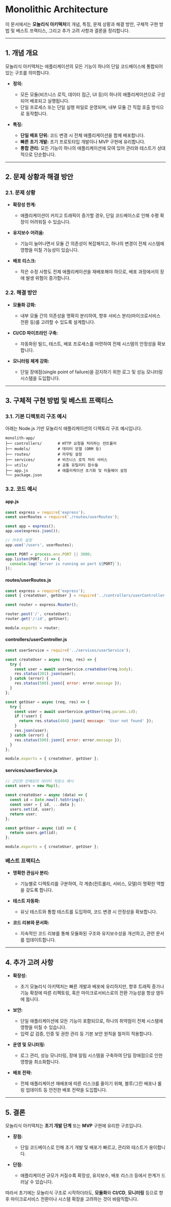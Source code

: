 # Monolithic Architecture

이 문서에서는 **모놀리식 아키텍처**의 개념, 특징, 문제 상황과 해결 방안, 구체적 구현 방법 및 베스트 프랙티스, 그리고 추가 고려 사항과 결론을 정리합니다.

---

## 1. 개념 개요

모놀리식 아키텍처는 애플리케이션의 모든 기능이 하나의 단일 코드베이스에 통합되어 있는 구조를 의미합니다.

- **정의:**  
  - 모든 모듈(비즈니스 로직, 데이터 접근, UI 등)이 하나의 애플리케이션으로 구성되어 배포되고 실행됩니다.
  - 단일 프로세스 또는 단일 실행 파일로 운영되며, 내부 모듈 간 직접 호출 방식으로 동작합니다.

- **특징:**  
  - **단일 배포 단위:** 코드 변경 시 전체 애플리케이션을 함께 배포합니다.
  - **빠른 초기 개발:** 초기 프로토타입 개발이나 MVP 구현에 유리합니다.
  - **통합 관리:** 모든 기능이 하나의 애플리케이션에 모여 있어 관리와 테스트가 상대적으로 단순합니다.

---

## 2. 문제 상황과 해결 방안

### 2.1. 문제 상황

- **확장성 한계:**  
  - 애플리케이션이 커지고 트래픽이 증가할 경우, 단일 코드베이스로 인해 수평 확장이 어려워질 수 있습니다.
  
- **유지보수 어려움:**  
  - 기능이 늘어나면서 모듈 간 의존성이 복잡해지고, 하나의 변경이 전체 시스템에 영향을 미칠 가능성이 있습니다.
  
- **배포 리스크:**  
  - 작은 수정 사항도 전체 애플리케이션을 재배포해야 하므로, 배포 과정에서의 장애 발생 위험이 증가합니다.

### 2.2. 해결 방안

- **모듈화 강화:**  
  - 내부 모듈 간의 의존성을 명확히 분리하여, 향후 서비스 분리(마이크로서비스 전환 등)를 고려할 수 있도록 설계합니다.
  
- **CI/CD 파이프라인 구축:**  
  - 자동화된 빌드, 테스트, 배포 프로세스를 마련하여 전체 시스템의 안정성을 확보합니다.
  
- **모니터링 체계 강화:**  
  - 단일 장애점(single point of failure)을 감지하기 위한 로그 및 성능 모니터링 시스템을 도입합니다.

---

## 3. 구체적 구현 방법 및 베스트 프랙티스

### 3.1. 기본 디렉토리 구조 예시

아래는 Node.js 기반 모놀리식 애플리케이션의 디렉토리 구조 예시입니다.

```plaintext
monolith-app/
├── controllers/       # HTTP 요청을 처리하는 컨트롤러
├── models/            # 데이터 모델 (ORM 등)
├── routes/            # 라우팅 설정
├── services/          # 비즈니스 로직 처리 서비스
├── utils/             # 공통 유틸리티 함수들
├── app.js             # 애플리케이션 초기화 및 미들웨어 설정
└── package.json
```

### 3.2. 코드 예시

#### app.js

```javascript
const express = require('express');
const userRoutes = require('./routes/userRoutes');

const app = express();
app.use(express.json());

// 라우트 설정
app.use('/users', userRoutes);

const PORT = process.env.PORT || 3000;
app.listen(PORT, () => {
  console.log(`Server is running on port ${PORT}`);
});
```

#### routes/userRoutes.js

```javascript
const express = require('express');
const { createUser, getUser } = require('../controllers/userController');

const router = express.Router();

router.post('/', createUser);
router.get('/:id', getUser);

module.exports = router;
```

#### controllers/userController.js

```javascript
const userService = require('../services/userService');

const createUser = async (req, res) => {
  try {
    const user = await userService.createUser(req.body);
    res.status(201).json(user);
  } catch (error) {
    res.status(500).json({ error: error.message });
  }
};

const getUser = async (req, res) => {
  try {
    const user = await userService.getUser(req.params.id);
    if (!user) {
      return res.status(404).json({ message: 'User not found' });
    }
    res.json(user);
  } catch (error) {
    res.status(500).json({ error: error.message });
  }
};

module.exports = { createUser, getUser };
```

#### services/userService.js

```javascript
// 간단한 인메모리 데이터 저장소 예시
const users = new Map();

const createUser = async (data) => {
  const id = Date.now().toString();
  const user = { id, ...data };
  users.set(id, user);
  return user;
};

const getUser = async (id) => {
  return users.get(id);
};

module.exports = { createUser, getUser };
```

### 베스트 프랙티스

- **명확한 관심사 분리:**  
  - 기능별로 디렉토리를 구분하여, 각 계층(컨트롤러, 서비스, 모델)이 명확한 역할을 갖도록 합니다.
  
- **테스트 자동화:**  
  - 유닛 테스트와 통합 테스트를 도입하여, 코드 변경 시 안정성을 확보합니다.
  
- **코드 리뷰와 문서화:**  
  - 지속적인 코드 리뷰를 통해 모듈화된 구조와 유지보수성을 개선하고, 관련 문서를 업데이트합니다.

---

## 4. 추가 고려 사항

- **확장성:**  
  - 초기 모놀리식 아키텍처는 빠른 개발과 배포에 유리하지만, 향후 트래픽 증가나 기능 확장에 따른 리팩토링, 혹은 마이크로서비스로의 전환 가능성을 항상 염두에 둡니다.
  
- **보안:**  
  - 단일 애플리케이션에 모든 기능이 포함되므로, 하나의 취약점이 전체 시스템에 영향을 미칠 수 있습니다.  
  - 입력 값 검증, 인증 및 권한 관리 등 기본 보안 원칙을 철저히 적용합니다.
  
- **운영 및 모니터링:**  
  - 로그 관리, 성능 모니터링, 장애 알림 시스템을 구축하여 단일 장애점으로 인한 영향을 최소화합니다.
  
- **배포 전략:**  
  - 전체 애플리케이션 재배포에 따른 리스크를 줄이기 위해, 블루/그린 배포나 롤링 업데이트 등 안전한 배포 전략을 도입합니다.

---

## 5. 결론

모놀리식 아키텍처는 **초기 개발 단계** 또는 **MVP** 구현에 유리한 구조입니다.  
- **장점:**  
  - 단일 코드베이스로 인해 초기 개발 및 배포가 빠르고, 관리와 테스트가 용이합니다.
  
- **단점:**  
  - 애플리케이션 규모가 커질수록 확장성, 유지보수, 배포 리스크 등에서 한계가 드러날 수 있습니다.

따라서 초기에는 모놀리식 구조로 시작하더라도, **모듈화**와 **CI/CD**, **모니터링** 등으로 향후 마이크로서비스 전환이나 시스템 확장을 고려하는 것이 바람직합니다.